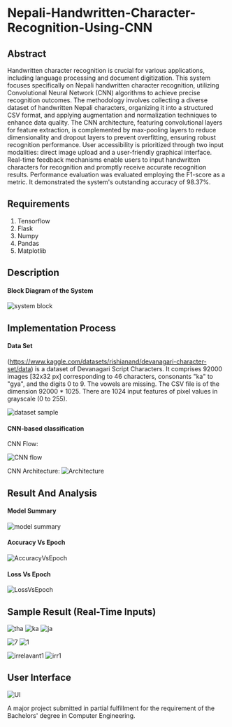 # Nepali-Handwritten-Character-Recognition-Using-CNN

## Abstract
Handwritten character recognition is crucial for various applications, including
language processing and document digitization. This system focuses specifically on
Nepali handwritten character recognition, utilizing Convolutional Neural Network
(CNN) algorithms to achieve precise recognition outcomes. The methodology
involves collecting a diverse dataset of handwritten Nepali characters, organizing it
into a structured CSV format, and applying augmentation and normalization
techniques to enhance data quality. The CNN architecture, featuring convolutional
layers for feature extraction, is complemented by max-pooling layers to reduce
dimensionality and dropout layers to prevent overfitting, ensuring robust recognition
performance.
User accessibility is prioritized through two input modalities: direct image upload and
a user-friendly graphical interface. Real-time feedback mechanisms enable users to
input handwritten characters for recognition and promptly receive accurate
recognition results. Performance evaluation was evaluated employing the F1-score as a
metric. It demonstrated the system's outstanding accuracy of 98.37%.

## Requirements
1. Tensorflow
2. Flask
3. Numpy
4. Pandas
5. Matplotlib

## Description

#### Block Diagram of the System
![system block](https://github.com/Samiikshyaa/NepaliHandwrittenCharacterRecognition/assets/98102213/b032d5f3-3c12-4ecb-bcdb-47d0dfd715be)



## Implementation Process

#### Data Set
(https://www.kaggle.com/datasets/rishianand/devanagari-character-set/data) is a dataset of Devanagari Script Characters. It comprises 92000 images [32x32 px] corresponding to 46 characters, consonants "ka" to "gya", and the digits 0 to 9. The vowels are missing. The CSV file is of the dimension 92000 * 1025. There are 1024 input features of pixel values in grayscale (0 to 255). 


![dataset sample](https://github.com/Samiikshyaa/NepaliHandwrittenCharacterRecognition/assets/98102213/2d5dd1e0-77b9-4cfd-86d6-1930e630947c)

#### CNN-based classification
CNN Flow:

![CNN flow](https://github.com/Samiikshyaa/NepaliHandwrittenCharacterRecognition/assets/98102213/2c9e0f56-912d-49f5-a3f6-4d7336c39ed7)

CNN Architecture:
![Architecture](https://github.com/Samiikshyaa/NepaliHandwrittenCharacterRecognition/assets/98102213/639984ea-189b-4609-a28b-92df471bbcfd)


## Result And Analysis
#### Model Summary
![model summary](https://github.com/Samiikshyaa/NepaliHandwrittenCharacterRecognition/assets/98102213/d43ae467-2b9f-41b5-9efa-1509dd844c4a)



#### Accuracy Vs Epoch
![AccuracyVsEpoch](https://github.com/Samiikshyaa/NepaliHandwrittenCharacterRecognition/assets/98102213/0b06eaf7-a5b2-4f0e-ada0-873919e79d1a)



#### Loss Vs Epoch
![LossVsEpoch](https://github.com/Samiikshyaa/NepaliHandwrittenCharacterRecognition/assets/98102213/21176cae-fd8e-49a9-b5ad-129e6cbdefa3)



## Sample Result (Real-Time Inputs)

![tha](https://github.com/Samiikshyaa/NepaliHandwrittenCharacterRecognition/assets/98102213/19857183-2e3a-48e3-b108-069511525523)
![ka](https://github.com/Samiikshyaa/NepaliHandwrittenCharacterRecognition/assets/98102213/21debd8e-fa59-4af2-a6ad-19dc42278540)
![ja](https://github.com/Samiikshyaa/NepaliHandwrittenCharacterRecognition/assets/98102213/9f06b91a-faf6-4af1-8898-ce1d7cfff160)

![7](https://github.com/Samiikshyaa/NepaliHandwrittenCharacterRecognition/assets/98102213/a22ae8ec-28bf-4451-b229-e758e90fc5bb)
![1](https://github.com/Samiikshyaa/NepaliHandwrittenCharacterRecognition/assets/98102213/44b3c3ed-d53e-4bc4-b32e-e8cff89b9311)

![irrelavant1](https://github.com/Samiikshyaa/NepaliHandwrittenCharacterRecognition/assets/98102213/e8d5e3d3-64d9-4eb7-af23-1e399981fac2)
![irr1](https://github.com/Samiikshyaa/NepaliHandwrittenCharacterRecognition/assets/98102213/74d8ae9f-3715-479e-a0ee-5948aa379db2)



## User Interface
![UI](https://github.com/Samiikshyaa/NepaliHandwrittenCharacterRecognition/assets/98102213/954ad025-676d-45f3-bbac-53b05843bd32)




A major project submitted in partial fulfillment for the requirement of the Bachelors' degree in Computer Engineering. 
